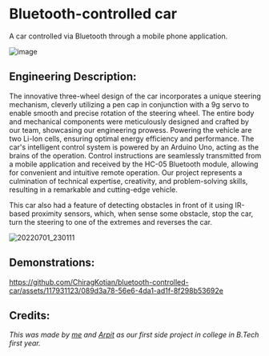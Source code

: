 # Bluetooth-controlled car

A car controlled via Bluetooth through a mobile phone application.

![image](https://github.com/ChiragKotian/bluetooth-controlled-car/assets/117931123/888c6e81-3052-4117-89ca-4878d45e0f65)


## Engineering Description: 
The innovative three-wheel design of the car incorporates a unique steering mechanism, cleverly utilizing a pen cap in conjunction with a 9g servo to enable smooth and precise rotation of the steering wheel. The entire body and mechanical components were meticulously designed and crafted by our team, showcasing our engineering prowess. Powering the vehicle are two Li-Ion cells, ensuring optimal energy efficiency and performance. The car's intelligent control system is powered by an Arduino Uno, acting as the brains of the operation. Control instructions are seamlessly transmitted from a mobile application and received by the HC-05 Bluetooth module, allowing for convenient and intuitive remote operation. Our project represents a culmination of technical expertise, creativity, and problem-solving skills, resulting in a remarkable and cutting-edge vehicle.

This car also had a feature of detecting obstacles in front of it using IR-based proximity sensors, which, when sense some obstacle, stop the car, turn the steering to one of the extremes and reverses the car.

![20220701_230111](https://github.com/ChiragKotian/bluetooth-controlled-car/assets/117931123/f99026b9-2fa9-457b-988d-92d4ff34a0f1)

## Demonstrations:


https://github.com/ChiragKotian/bluetooth-controlled-car/assets/117931123/089d3a78-56e6-4da1-ad1f-8f298b53692e




## Credits:
_This was made by [me](https://chiragkotian.github.io) and [Arpit](https://github.com/arpitguptagithub) as our first side project in college in B.Tech first year._
